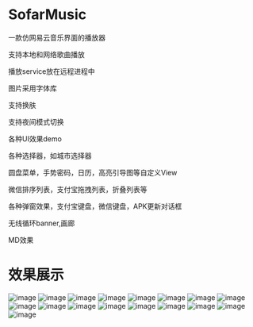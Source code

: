 # SofarMusic
一款仿网易云音乐界面的播放器

支持本地和网络歌曲播放

播放service放在远程进程中

图片采用字体库

支持换肤

支持夜间模式切换


各种UI效果demo

各种选择器，如城市选择器

圆盘菜单，手势密码，日历，高亮引导图等自定义View

微信排序列表，支付宝拖拽列表，折叠列表等

各种弹窗效果，支付宝键盘，微信键盘，APK更新对话框

无线循环banner,画廊

MD效果


# 效果展示


![image](https://github.com/hustersf/SofarMusic/blob/master/picture/榜单页.jpg)
![image](https://github.com/hustersf/SofarMusic/blob/master/picture/本地音乐.jpg)
![image](https://github.com/hustersf/SofarMusic/blob/master/picture/播放界面.jpg)
![image](https://github.com/hustersf/SofarMusic/blob/master/picture/查询列表.jpg)
![image](https://github.com/hustersf/SofarMusic/blob/master/picture/歌词界面.jpg)
![image](https://github.com/hustersf/SofarMusic/blob/master/picture/歌曲列表界面.jpg)
![image](https://github.com/hustersf/SofarMusic/blob/master/picture/换肤界面.jpg)
![image](https://github.com/hustersf/SofarMusic/blob/master/picture/任意颜色换肤.jpg)
![image](https://github.com/hustersf/SofarMusic/blob/master/picture/日间模式.jpg)
![image](https://github.com/hustersf/SofarMusic/blob/master/picture/夜间模式.jpg)
![image](https://github.com/hustersf/SofarMusic/blob/master/picture/常见UI效果.jpg)
![image](https://github.com/hustersf/SofarMusic/blob/master/picture/查询列表.jpg)
![image](https://github.com/hustersf/SofarMusic/blob/master/picture/拖拽列表.jpg)
![image](https://github.com/hustersf/SofarMusic/blob/master/picture/折叠列表.jpg)
![image](https://github.com/hustersf/SofarMusic/blob/master/picture/微信键盘.jpg)
![image](https://github.com/hustersf/SofarMusic/blob/master/picture/支付宝键盘.jpg)
![image](https://github.com/hustersf/SofarMusic/blob/master/picture/日历.jpg)

